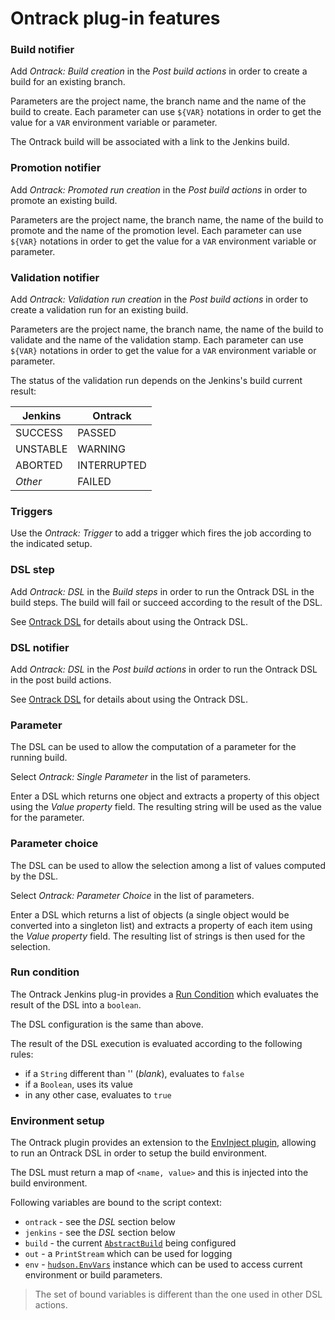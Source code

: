 Ontrack plug-in features
========================

### Build notifier

Add _Ontrack: Build creation_ in the _Post build actions_ in order to create a build for an existing branch.

Parameters are the project name, the branch name and the name of the build to create. Each parameter can use `${VAR}` notations in order to get the value for a `VAR` environment variable or parameter.

The Ontrack build will be associated with a link to the Jenkins build.

### Promotion notifier

Add _Ontrack: Promoted run creation_ in the _Post build actions_ in order to promote an existing build.

Parameters are the project name, the branch name, the name of the build to promote and the name of the promotion level. Each parameter can use `${VAR}` notations in order to get the value for a `VAR` environment variable or parameter.

### Validation notifier

Add _Ontrack: Validation run creation_ in the _Post build actions_ in order to create a validation run for an existing build.

Parameters are the project name, the branch name, the name of the build to validate and the name of the validation stamp. Each parameter can use `${VAR}` notations in order to get the value for a `VAR` environment variable or parameter.

The status of the validation run depends on the Jenkins's build current result:

Jenkins | Ontrack
--------|--------
SUCCESS | PASSED
UNSTABLE | WARNING
ABORTED | INTERRUPTED
_Other_ | FAILED

### Triggers

Use the _Ontrack: Trigger_ to add a trigger which fires the job
according to the indicated setup.

### DSL step

Add _Ontrack: DSL_ in the _Build steps_ in order to run the Ontrack DSL in the build steps. The build will fail or succeed according to the result of the DSL.

See [Ontrack DSL](ONTRACK_DSL.md) for details about using the Ontrack DSL.

### DSL notifier

Add _Ontrack: DSL_ in the _Post build actions_ in order to run the Ontrack DSL in the post build actions.

See [Ontrack DSL](ONTRACK_DSL.md) for details about using the Ontrack DSL.

### Parameter

The DSL can be used to allow the computation of a parameter for the
running build.

Select _Ontrack: Single Parameter_ in the list of parameters.

Enter a DSL which returns one object and extracts a property of this
object using the _Value property_ field. The resulting string will
be used as the value for the parameter.

### Parameter choice

The DSL can be used to allow the selection among a list of values
computed by the DSL.

Select _Ontrack: Parameter Choice_ in the list of parameters.

Enter a DSL which returns a list of objects (a single object would
   be converted into a singleton list) and extracts a property of
   each item using the _Value property_ field. The resulting list of
   strings is then used for the selection.

### Run condition

The Ontrack Jenkins plug-in provides a [Run Condition](https://wiki.jenkins-ci.org/display/JENKINS/Run+Condition+Plugin) which evaluates the result of the DSL into a `boolean`.

The DSL configuration is the same than above.

The result of the DSL execution is evaluated according to the following rules:

* if a `String` different than '' (_blank_), evaluates to `false`
* if a `Boolean`, uses its value
* in any other case, evaluates to `true`

### Environment setup

The Ontrack plugin provides an extension to the [EnvInject plugin](https://wiki.jenkins-ci.org/display/JENKINS/EnvInject+Plugin), allowing to run an Ontrack DSL in order to setup the build environment.

The DSL must return a map of `<name, value>` and this is injected into the build environment.

Following variables are bound to the script context:

* `ontrack` - see the _DSL_ section below
* `jenkins` - see the _DSL_ section below
* `build` - the current [`AbstractBuild`](http://javadoc.jenkins-ci.org/hudson/model/AbstractBuild.html) being configured
* `out` - a `PrintStream` which can be used for logging
* `env` - [`hudson.EnvVars`](http://javadoc.jenkins-ci.org/hudson/EnvVars.html) instance which can be used to access current environment or build parameters.

> The set of bound variables is different than the one used in other DSL actions.

